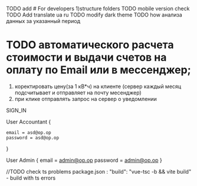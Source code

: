 TODO add # For developers 1)structure folders
TODO mobile version check
TODO Add translate ua ru
TODO modify dark theme
TODO how анализа данных за указанный период

# TODO автоматического расчета стоимости и выдачи счетов на оплату по Email или в мессенджер;</br>

1. коректировать цену(за 1 кВ\*ч) на клиенте (сервер каждый месяц подсчитывает и отправляет на почту месенджер)
2. при клике отправлять запрос на сервер о уведомлении

SIGN_IN

User Accountant {

    email = asd@op.op
    password = asd@op.op

}

User Admin {
email = admin@op.op
password = admin@op.op
}

//TODO check ts problems
package.json :
"build": "vue-tsc -b && vite build" - build with ts errors
